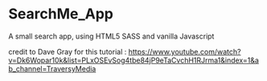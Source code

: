 # SearchMe_App
A small search app, using HTML5 SASS and vanilla Javascript

credit to Dave Gray for this tutorial : https://www.youtube.com/watch?v=Dk6Wopar10k&list=PLxOSEvSog4tbe84jP9eTaCvchH1RJrma1&index=1&ab_channel=TraversyMedia
